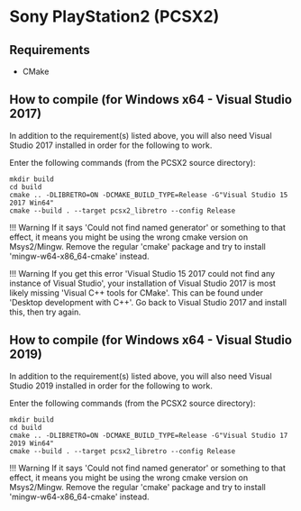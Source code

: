# Sony PlayStation2 (PCSX2)

## Requirements

- CMake

## How to compile (for Windows x64 - Visual Studio 2017)

In addition to the requirement(s) listed above, you will also need Visual Studio 2017 installed in order for the following to work.

Enter the following commands (from the PCSX2 source directory):

    mkdir build
    cd build
    cmake .. -DLIBRETRO=ON -DCMAKE_BUILD_TYPE=Release -G"Visual Studio 15 2017 Win64"
    cmake --build . --target pcsx2_libretro --config Release
    
!!! Warning
    If it says 'Could not find named generator' or something to that effect, it means you might be using
    the wrong cmake version on Msys2/Mingw. Remove the regular 'cmake' package and try to install 'mingw-w64-x86_64-cmake' instead.
    
!!! Warning
    If you get this error 'Visual Studio 15 2017 could not find any instance of Visual Studio', your installation of Visual Studio 2017
    is most likely missing 'Visual C++ tools for CMake'. This can be found under 'Desktop development with C++'. Go back to Visual Studio
    2017 and install this, then try again.

## How to compile (for Windows x64 - Visual Studio 2019)

In addition to the requirement(s) listed above, you will also need Visual Studio 2019 installed in order for the following to work.

Enter the following commands (from the PCSX2 source directory):

    mkdir build
    cd build
    cmake .. -DLIBRETRO=ON -DCMAKE_BUILD_TYPE=Release -G"Visual Studio 17 2019 Win64"
    cmake --build . --target pcsx2_libretro --config Release

!!! Warning
    If it says 'Could not find named generator' or something to that effect, it means you might be using
    the wrong cmake version on Msys2/Mingw. Remove the regular 'cmake' package and try to install 'mingw-w64-x86_64-cmake' instead.
